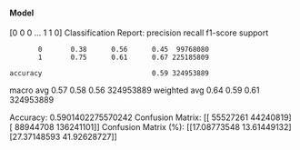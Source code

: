 #### Model
[0 0 0 ... 1 1 0]
Classification Report:
              precision    recall  f1-score   support

           0       0.38      0.56      0.45  99768080
           1       0.75      0.61      0.67 225185809

    accuracy                           0.59 324953889
   macro avg       0.57      0.58      0.56 324953889
weighted avg       0.64      0.59      0.61 324953889

Accuracy: 0.5901402275570242
Confusion Matrix:
[[ 55527261  44240819]
 [ 88944708 136241101]]
Confusion Matrix (%):
[[17.08773548 13.61449132]
 [27.37148593 41.92628727]]
